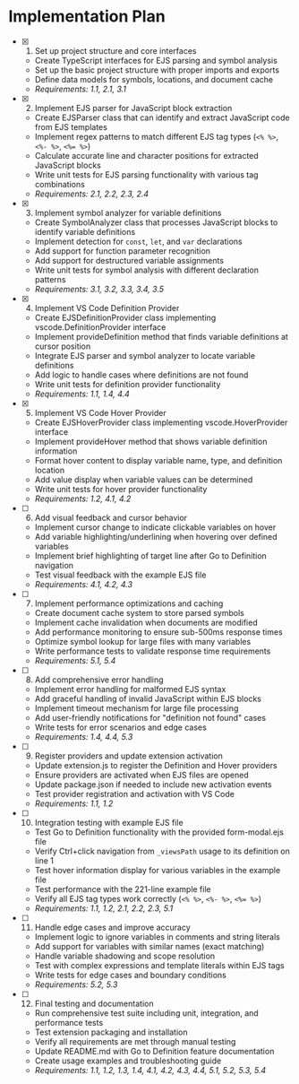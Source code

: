 # Implementation Plan

- [x] 1. Set up project structure and core interfaces

  - Create TypeScript interfaces for EJS parsing and symbol analysis
  - Set up the basic project structure with proper imports and exports
  - Define data models for symbols, locations, and document cache
  - _Requirements: 1.1, 2.1, 3.1_

- [x] 2. Implement EJS parser for JavaScript block extraction

  - Create EJSParser class that can identify and extract JavaScript code from EJS templates
  - Implement regex patterns to match different EJS tag types (`<% %>`, `<%- %>`, `<%= %>`)
  - Calculate accurate line and character positions for extracted JavaScript blocks
  - Write unit tests for EJS parsing functionality with various tag combinations
  - _Requirements: 2.1, 2.2, 2.3, 2.4_

- [x] 3. Implement symbol analyzer for variable definitions

  - Create SymbolAnalyzer class that processes JavaScript blocks to identify variable definitions
  - Implement detection for `const`, `let`, and `var` declarations
  - Add support for function parameter recognition
  - Add support for destructured variable assignments
  - Write unit tests for symbol analysis with different declaration patterns
  - _Requirements: 3.1, 3.2, 3.3, 3.4, 3.5_


- [x] 4. Implement VS Code Definition Provider






  - Create EJSDefinitionProvider class implementing vscode.DefinitionProvider interface
  - Implement provideDefinition method that finds variable definitions at cursor position
  - Integrate EJS parser and symbol analyzer to locate variable definitions
  - Add logic to handle cases where definitions are not found
  - Write unit tests for definition provider functionality
  - _Requirements: 1.1, 1.4, 4.4_

- [x] 5. Implement VS Code Hover Provider






  - Create EJSHoverProvider class implementing vscode.HoverProvider interface
  - Implement provideHover method that shows variable definition information
  - Format hover content to display variable name, type, and definition location
  - Add value display when variable values can be determined
  - Write unit tests for hover provider functionality
  - _Requirements: 1.2, 4.1, 4.2_

- [ ] 6. Add visual feedback and cursor behavior

  - Implement cursor change to indicate clickable variables on hover
  - Add variable highlighting/underlining when hovering over defined variables
  - Implement brief highlighting of target line after Go to Definition navigation
  - Test visual feedback with the example EJS file
  - _Requirements: 4.1, 4.2, 4.3_

- [ ] 7. Implement performance optimizations and caching

  - Create document cache system to store parsed symbols
  - Implement cache invalidation when documents are modified
  - Add performance monitoring to ensure sub-500ms response times
  - Optimize symbol lookup for large files with many variables
  - Write performance tests to validate response time requirements
  - _Requirements: 5.1, 5.4_

- [ ] 8. Add comprehensive error handling

  - Implement error handling for malformed EJS syntax
  - Add graceful handling of invalid JavaScript within EJS blocks
  - Implement timeout mechanism for large file processing
  - Add user-friendly notifications for "definition not found" cases
  - Write tests for error scenarios and edge cases
  - _Requirements: 1.4, 4.4, 5.3_

- [ ] 9. Register providers and update extension activation

  - Update extension.js to register the Definition and Hover providers
  - Ensure providers are activated when EJS files are opened
  - Update package.json if needed to include new activation events
  - Test provider registration and activation with VS Code
  - _Requirements: 1.1, 1.2_

- [ ] 10. Integration testing with example EJS file

  - Test Go to Definition functionality with the provided form-modal.ejs file
  - Verify Ctrl+click navigation from `_viewsPath` usage to its definition on line 1
  - Test hover information display for various variables in the example file
  - Test performance with the 221-line example file
  - Verify all EJS tag types work correctly (`<% %>`, `<%- %>`, `<%= %>`)
  - _Requirements: 1.1, 1.2, 2.1, 2.2, 2.3, 5.1_

- [ ] 11. Handle edge cases and improve accuracy

  - Implement logic to ignore variables in comments and string literals
  - Add support for variables with similar names (exact matching)
  - Handle variable shadowing and scope resolution
  - Test with complex expressions and template literals within EJS tags
  - Write tests for edge cases and boundary conditions
  - _Requirements: 5.2, 5.3_

- [ ] 12. Final testing and documentation
  - Run comprehensive test suite including unit, integration, and performance tests
  - Test extension packaging and installation
  - Verify all requirements are met through manual testing
  - Update README.md with Go to Definition feature documentation
  - Create usage examples and troubleshooting guide
  - _Requirements: 1.1, 1.2, 1.3, 1.4, 4.1, 4.2, 4.3, 4.4, 5.1, 5.2, 5.3, 5.4_
